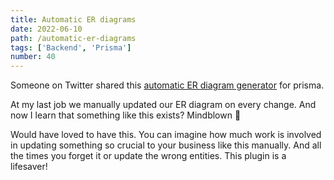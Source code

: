 ```yaml
---
title: Automatic ER diagrams
date: 2022-06-10
path: /automatic-er-diagrams
tags: ['Backend', 'Prisma']
number: 40
---
```


Someone on Twitter shared this
[automatic ER diagram generator](https://github.com/keonik/prisma-erd-generator)
for prisma.

At my last job we manually updated our ER diagram on every change. And now I
learn that something like this exists? Mindblown 🤯

Would have loved to have this. You can imagine how much work is involved in
updating something so crucial to your business like this manually. And all the
times you forget it or update the wrong entities. This plugin is a lifesaver!
